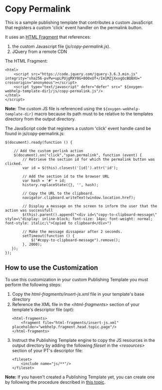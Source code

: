 # Copy Permalink

This is a sample publishing template that contributes a custom JavaScript that registers a custom 'click' event handler on the permalink button.

It uses an [HTML Fragment](https://www.oxygenxml.com/doc/versions/25.0/ug-webhelp-responsive/topics/wh-add-custom-html.html) that references:
1. the custom Javascript file (*js/copy-permalink.js*).
1. JQuery from a remote CDN

The HTML Fragment:
```
<html>
    <script src="https://code.jquery.com/jquery-3.6.3.min.js" integrity="sha256-pvPw+upLPUjgMXY0G+8O0xUf+/Im1MZjXxxgOcBQBXU=" crossorigin="anonymous"></script>
    <script type="text/javascript" defer="defer" src=" ${oxygen-webhelp-template-dir}/js/copy-permalink.js"/>
</html>
</script>
```

**Note:** The custom JS file is referenced using the `${oxygen-webhelp-template-dir}` macro because its path must to be relative to the templates directory from the output directory.


The JavaScript code that registers a custom 'click' event handle cand be found in js/copy-permalink.js:
```
$(document).ready(function () {
    
    // Add the custom perlink action
    $(document).on("click","span.permalink", function (event) {
        // Retrieve the section id for which the permalink button was clicked.
        var id = $(this).closest('[id]').attr('id');
        
        // Add the section id to the browser URL
        var hash = '#' + id;
        history.replaceState({}, '', hash);
        
        // Copy the URL to the clipboard.
        navigator.clipboard.writeText(window.location.href);
        
        // Display a message on the screen to inform the user that the action was successfull 
        $(this).parent().append("<div id=\"copy-to-clipboard-message\" style=\"display: inline-block; font-size: 14px; font-weight: normal; font-style: italic;\">Copied to clipboard</div>")
        
        // Make the message dissapear after 2 seconds.
        setTimeout(function () {
            $("#copy-to-clipboard-message").remove();
        }, 2000);
   });
});

```

## How to use the Customization

To use this customization in your custom Publishing Template you must perform the following steps:

1. Copy the *html-fragments/insert-js.xml* file in your template's base directory
1. Reference the XML file in the *&lt;html-fragments>* section of your template's descriptor file (*opt*):
    ```
    <html-fragments>
        <fragment file="html-fragments/insert-js.xml" placeholder="webhelp.fragment.head.topic.page"/>
    </html-fragments>
    ```
1. Instruct the Publishing Template engine to copy the JS resources in the output directory by adding the following *fileset* in the *&lt;resources>* section of your PT's descriptor file:
    ```
    <fileset>
        <include name="js/**"/>
    </fileset>
    ```


**Note:** If you haven't created a Publishing Template yet, you can create one by following the procedure described in [this topic](https://www.oxygenxml.com/doc/versions/25.0/ug-webhelp-responsive/topics/whr-create-publishing-template-x.html).


